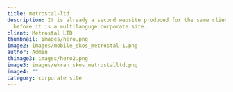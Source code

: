 ```yaml
---
title: metrostal-ltd
description: It is already a second website produced for the same client, as
  before it is a multilanguge corporate site.
client: Metrostal LTD
thumbnail: images/hero.png
image2: images/mobile_skos_metrostal-1.png
author: Admin
thimage3: images/hero2.png
image3: images/ekran_skos_metrostalltd.png
image4: ""
category: corporate site
---
```


